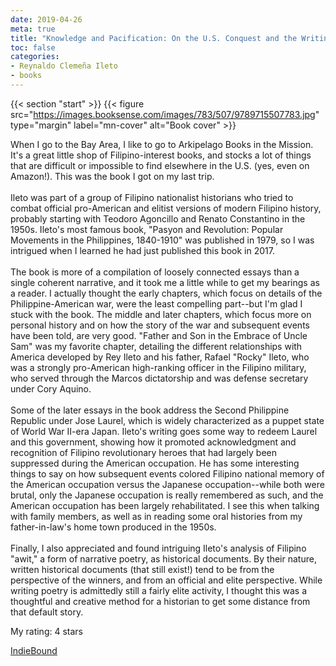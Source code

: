 ```yaml
---
date: 2019-04-26
meta: true
title: "Knowledge and Pacification: On the U.S. Conquest and the Writing of Philippine History"
toc: false
categories:
- Reynaldo Clemeña Ileto
- books
---
```


{{< section "start" >}}
{{< figure src="https://images.booksense.com/images/783/507/9789715507783.jpg" type="margin" label="mn-cover" alt="Book cover" >}}

When I go to the Bay Area, I like to go to Arkipelago Books in the Mission. It's a great little shop of Filipino-interest books, and stocks a lot of things that are difficult or impossible to find elsewhere in the U.S. (yes, even on Amazon!). This was the book I got on my last trip. <br /><br />Ileto was part of a group of Filipino nationalist historians who tried to combat official pro-American and elitist versions of modern Filipino history, probably starting with Teodoro Agoncillo and Renato Constantino in the 1950s. Ileto's most famous book, "Pasyon and Revolution: Popular Movements in the Philippines, 1840-1910" was published in 1979, so I was intrigued when I learned he had just published this book in 2017.<br /><br />The book is more of a compilation of loosely connected essays than a single coherent narrative, and it took me a little while to get my bearings as a reader. I actually thought the early chapters, which focus on details of the Philippine-American war, were the least compelling part--but I'm glad I stuck with the book. The middle and later chapters, which focus more on personal history and on how the story of the war and subsequent events have been told, are very good. "Father and Son in the Embrace of Uncle Sam" was my favorite chapter, detailing the different relationships with America developed by Rey Ileto and his father, Rafael "Rocky" Ileto, who was a strongly pro-American high-ranking officer in the Filipino military, who served through the Marcos dictatorship and was defense secretary under Cory Aquino.<br /><br />Some of the later essays in the book address the Second Philippine Republic under Jose Laurel, which is widely characterized as a puppet state of World War II-era Japan. Ileto's writing goes some way to redeem Laurel and this government, showing how it promoted acknowledgment and recognition of Filipino revolutionary heroes that had largely been suppressed during the American occupation. He has some interesting things to say on how subsequent events colored Filipino national memory of the American occupation versus the Japanese occupation--while both were brutal, only the Japanese occupation is really remembered as such, and the American occupation has been largely rehabilitated. I see this when talking with family members, as well as in reading some oral histories from my father-in-law's home town produced in the 1950s.<br /><br />Finally, I also appreciated and found intriguing Ileto's analysis of Filipino "awit," a form of narrative poetry, as historical documents. By their nature, written historical documents (that still exist!) tend to be from the perspective of the winners, and from an official and elite perspective. While writing poetry is admittedly still a fairly elite activity, I thought this was a thoughtful and creative method for a historian to get some distance from that default story.

My rating: 4 stars  

[IndieBound](https://www.indiebound.org/book/9789715507783)
